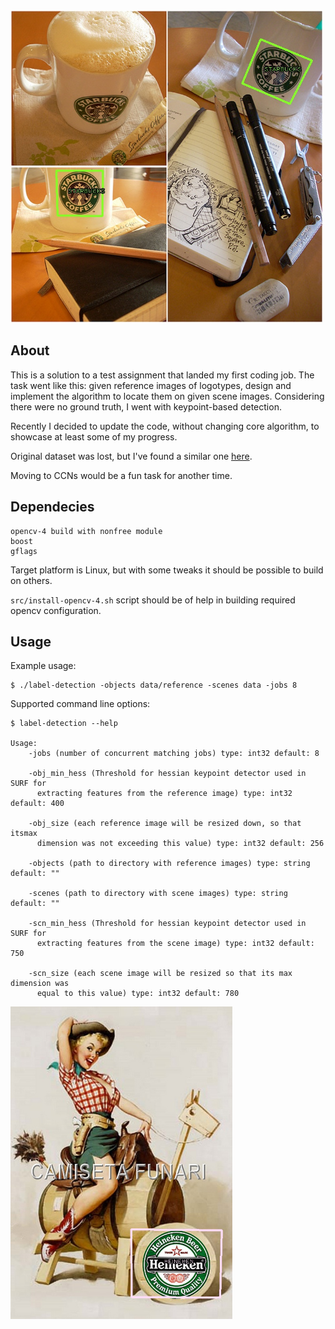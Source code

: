 
<img src="results/2020-11-27-07:58:50/3270912795.jpg" height="500">

## About

This is a solution to a test assignment that landed my first coding job. The task went like this:
given reference images of logotypes, design and implement the algorithm to locate them on 
given scene images. Considering there were no ground truth, I went with keypoint-based detection. 

Recently I decided to update the code, without changing core algorithm, 
to showcase at least some of my progress. 

Original dataset was lost, but I've found a similar one [here](http://image.ntua.gr/iva/datasets/flickr_logos/).

Moving to CCNs would be a fun task for another time. 

## Dependecies

```
opencv-4 build with nonfree module
boost
gflags
```

Target platform is Linux, but with some tweaks it should be possible to build on others. 

`src/install-opencv-4.sh` script should be of help in building required opencv configuration.

## Usage

Example usage:

```
$ ./label-detection -objects data/reference -scenes data -jobs 8
```

Supported command line options:
 
 ```$xslt
$ label-detection --help

 Usage:
     -jobs (number of concurrent matching jobs) type: int32 default: 8
 
     -obj_min_hess (Threshold for hessian keypoint detector used in SURF for
       extracting features from the reference image) type: int32 default: 400
 
     -obj_size (each reference image will be resized down, so that itsmax
       dimension was not exceeding this value) type: int32 default: 256
 
     -objects (path to directory with reference images) type: string default: ""
 
     -scenes (path to directory with scene images) type: string default: ""
 
     -scn_min_hess (Threshold for hessian keypoint detector used in SURF for
       extracting features from the scene image) type: int32 default: 750
 
     -scn_size (each scene image will be resized so that its max dimension was
       equal to this value) type: int32 default: 780
```
 <img src="results/2020-11-27-07:58:50/3786440680.jpg" height="500">
